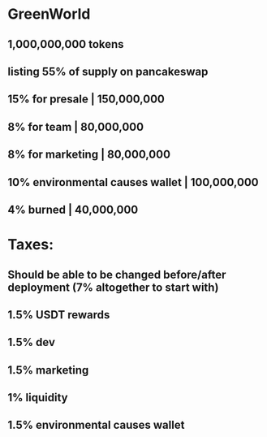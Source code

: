 # GreenWorld

## 1,000,000,000 tokens

## listing 55% of supply on pancakeswap

## 15% for presale | 150,000,000

## 8% for team | 80,000,000

## 8% for marketing | 80,000,000

## 10% environmental causes wallet | 100,000,000

## 4% burned | 40,000,000

# Taxes:

## Should be able to be changed before/after deployment (7% altogether to start with)

## 1.5% USDT rewards

## 1.5% dev

## 1.5% marketing

## 1% liquidity

## 1.5% environmental causes wallet

